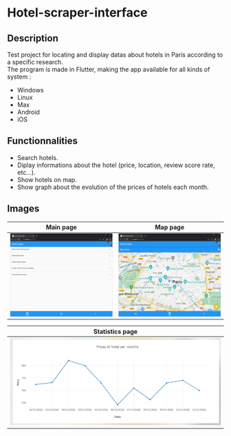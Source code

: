 # Hotel-scraper-interface

## Description

Test project for locating and display datas about hotels in Paris according to a specific research.  
The program is made in Flutter, making the app available for all kinds of system :

- Windows
- Linux
- Max
- Android
- iOS

## Functionnalities

- Search hotels.
- Diplay informations about the hotel (price, location, review score rate, etc...).
- Show hotels on map.
- Show graph about the evolution of the prices of hotels each month.

## Images

| Main page | Map page |
| --- | --- |
| ![Image1](Readme_files/image1.png) | ![Image2](Readme_files/image2.png) |

| Statistics page |
| --- |
| ![Image3](Readme_files/image3.png) |
